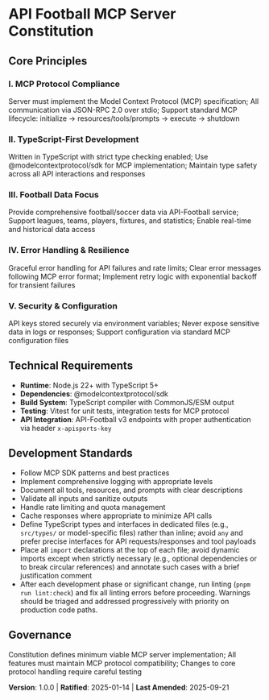 # API Football MCP Server Constitution

## Core Principles

### I. MCP Protocol Compliance
Server must implement the Model Context Protocol (MCP) specification; All communication via JSON-RPC 2.0 over stdio; Support standard MCP lifecycle: initialize → resources/tools/prompts → execute → shutdown

### II. TypeScript-First Development
Written in TypeScript with strict type checking enabled; Use @modelcontextprotocol/sdk for MCP implementation; Maintain type safety across all API interactions and responses

### III. Football Data Focus
Provide comprehensive football/soccer data via API-Football service; Support leagues, teams, players, fixtures, and statistics; Enable real-time and historical data access

### IV. Error Handling & Resilience
Graceful error handling for API failures and rate limits; Clear error messages following MCP error format; Implement retry logic with exponential backoff for transient failures

### V. Security & Configuration
API keys stored securely via environment variables; Never expose sensitive data in logs or responses; Support configuration via standard MCP configuration files

## Technical Requirements

- **Runtime**: Node.js 22+ with TypeScript 5+
- **Dependencies**: @modelcontextprotocol/sdk
- **Build System**: TypeScript compiler with CommonJS/ESM output
- **Testing**: Vitest for unit tests, integration tests for MCP protocol
- **API Integration**: API-Football v3 endpoints with proper authentication via header `x-apisports-key`

## Development Standards

- Follow MCP SDK patterns and best practices
- Implement comprehensive logging with appropriate levels
- Document all tools, resources, and prompts with clear descriptions
- Validate all inputs and sanitize outputs
- Handle rate limiting and quota management
- Cache responses where appropriate to minimize API calls
- Define TypeScript types and interfaces in dedicated files (e.g., `src/types/` or model-specific files) rather than inline; avoid `any` and prefer precise interfaces for API requests/responses and tool payloads
- Place all `import` declarations at the top of each file; avoid dynamic imports except when strictly necessary (e.g., optional dependencies or to break circular references) and annotate such cases with a brief justification comment
- After each development phase or significant change, run linting (`pnpm run lint:check`) and fix all linting errors before proceeding. Warnings should be triaged and addressed progressively with priority on production code paths.

## Governance

Constitution defines minimum viable MCP server implementation; All features must maintain MCP protocol compatibility; Changes to core protocol handling require careful testing

**Version**: 1.0.0 | **Ratified**: 2025-01-14 | **Last Amended**: 2025-09-21
